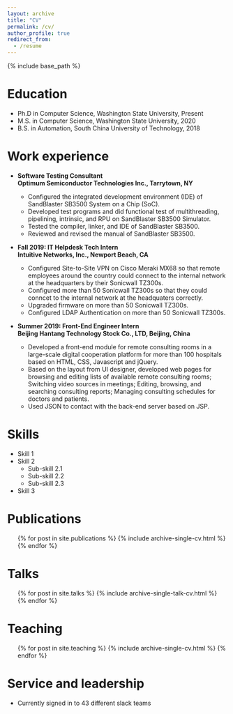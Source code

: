 ```yaml
---
layout: archive
title: "CV"
permalink: /cv/
author_profile: true
redirect_from:
  - /resume
---
```


{% include base_path %}

Education
======
* Ph.D in Computer Science, Washington State University, Present
* M.S. in Computer Science, Washington State University, 2020
* B.S. in Automation, South China University of Technology, 2018



Work experience
======
* **Software Testing Consultant                                                                           	\
  Optimum Semiconductor Technologies Inc., Tarrytown, NY**
  * Configured the integrated development environment (IDE) of SandBlaster SB3500 System on a Chip (SoC).
  * Developed test programs and did functional test of multithreading, pipelining, intrinsic, and RPU on SandBlaster SB3500 Simulator.
  * Tested the compiler, linker, and IDE of SandBlaster SB3500.
  * Reviewed and revised the manual of SandBlaster SB3500.

* **Fall 2019: IT Helpdesk Tech Intern	\
  Intuitive Networks, Inc., Newport Beach, CA**
  * Configured Site-to-Site VPN on Cisco Meraki MX68 so that remote employees around the country could connect to the internal network at the headquarters by their Sonicwall TZ300s.
  * Configured more than 50 Sonicwall TZ300s so that they could conncet to the internal network at the headquaters correctly.
  * Upgraded firmware on more than 50 Sonicwall TZ300s.
  * Configured LDAP Authentication on more than 50 Sonicwall TZ300s.

* **Summer 2019: Front-End Engineer Intern \
  Beijing Hantang Technology Stock Co., LTD, Beijing, China**
  * Developed a front-end module for remote consulting rooms in a large-scale digital cooperation platform for more than 100 hospitals based on HTML, CSS, Javascript and jQuery.
  * Based on the layout from UI designer, developed web pages for browsing and editing lists of available remote consulting rooms; Switching video sources in meetings; Editing, browsing, and searching consulting reports; Managing consulting schedules for doctors and patients.
  * Used JSON to contact with the back-end server based on JSP.


  
Skills
======
* Skill 1
* Skill 2
  * Sub-skill 2.1
  * Sub-skill 2.2
  * Sub-skill 2.3
* Skill 3

Publications
======
  <ul>{% for post in site.publications %}
    {% include archive-single-cv.html %}
  {% endfor %}</ul>
  
Talks
======
  <ul>{% for post in site.talks %}
    {% include archive-single-talk-cv.html %}
  {% endfor %}</ul>
  
Teaching
======
  <ul>{% for post in site.teaching %}
    {% include archive-single-cv.html %}
  {% endfor %}</ul>
  
Service and leadership
======
* Currently signed in to 43 different slack teams
